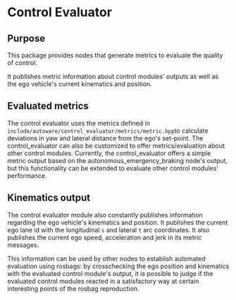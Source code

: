 # Control Evaluator

## Purpose

This package provides nodes that generate metrics to evaluate the quality of control.

It publishes metric information about control modules' outputs as well as the ego vehicle's current kinematics and position.

## Evaluated metrics

The control evaluator uses the metrics defined in `include/autoware/control_evaluator/metrics/metric.hpp`to calculate deviations in yaw and lateral distance from the ego's set-point. The control_evaluator can also be customized to offer metrics/evaluation about other control modules. Currently, the control_evaluator offers a simple metric output based on the autonomous_emergency_braking node's output, but this functionality can be extended to evaluate other control modules' performance.

## Kinematics output

The control evaluator module also constantly publishes information regarding the ego vehicle's kinematics and position. It publishes the current ego lane id with the longitudinal `s` and lateral `t` arc coordinates. It also publishes the current ego speed, acceleration and jerk in its metric messages.

This information can be used by other nodes to establish automated evaluation using rosbags: by crosschecking the ego position and kinematics with the evaluated control module's output, it is possible to judge if the evaluated control modules reacted in a satisfactory way at certain interesting points of the rosbag reproduction.
